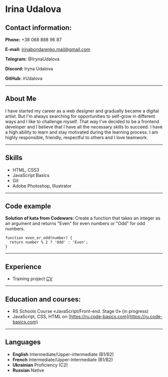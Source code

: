 # Irina Udalova

## Contact information:

**Phone:** +38 068 888 96 87

**E-mail:** irinabondarenko.mail@gmail.com

**Telegram:** @IrynaUdalova

**Discord:** Iryna Udalova

**GitHub:** irUdalova

---

## About Me

I have started my career as a web designer and gradually became a digital artist. But I'm always searching for opportunities to self-grow in different ways and I like to challenge myself. That way I've decided to be a frontend developer and I believe that I have all the necessary skills to succeed. I have a high ability to learn and stay motivated during the learning process. I am highly responsible, friendly, respectful to others and I love teamwork.

---

## Skills

- HTML, CSS3
- JavaScript Basics
- Git
- Adobe Photoshop, Illustrator

---

## Code example

**Solution of kata from Codewars:**
Create a function that takes an integer as an argument and returns "Even" for even numbers or "Odd" for odd numbers.

```
function even_or_odd(number) {
  return number % 2 ? 'Odd' : 'Even';
}
```

---

## Experience

- Training project [CV](https://github.com/irUdalova/rsschool-cv.git)

---

## Education and courses:

- RS Schools Course «JavaScript/Front-end. Stage 0» (in progress)
- JavaScript, CSS, HTML on [https://ru.code-basics.com](https://ru.code-basics.com)

---

## Languages

- **English** Intermediate/Upper-intermediate (B1/B2)
- **French** Intermediate/Upper-intermediate (B1/B2)
- **Ukrainian** Proficiency (C2)
- **Russian** Native
